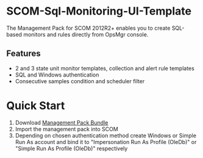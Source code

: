 # SCOM-Sql-Monitoring-UI-Template
The Management Pack for SCOM 2012R2+ enables you to create SQL-based monitors and rules directly from OpsMgr console.

## Features
* 2 and 3 state unit monitor templates, collection and alert rule templates
* SQL and Windows authentication
* Consecutive samples condition and scheduler filter

# Quick Start
1. Download [Management Pack Bundle](/ManagementPack/Test.SqlMonitor.MP.mpb)
2. Import the management pack into SCOM
3. Depending on chosen authentication method create Windows or Simple Run As account and bind it to "Impersonation Run As Profile (OleDb)" or "Simple Run As Profile (OleDb)" respectively

